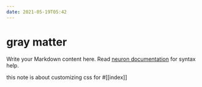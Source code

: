 ```yaml
---
date: 2021-05-19T05:42
---
```


# gray matter

Write your Markdown content here. Read [neuron documentation](https://neuron.zettel.page/2011404.html) for syntax help.

this note is about customizing css for #[[index]]

